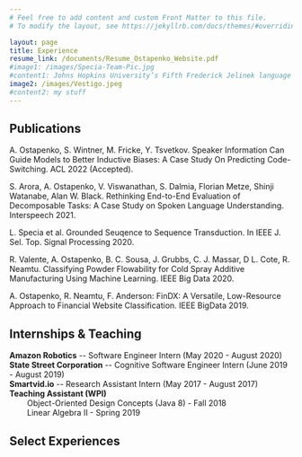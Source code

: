 ```yaml
---
# Feel free to add content and custom Front Matter to this file.
# To modify the layout, see https://jekyllrb.com/docs/themes/#overriding-theme-defaults

layout: page
title: Experience
resume_link: /documents/Resume_Ostapenko_Website.pdf
#image1: /images/Specia-Team-Pic.jpg
#content1: Johns Hopkins University’s Fifth Frederick Jelinek language technology workshop. I was in Dr. Lucia Specia’s multimodal machine translation team, where I helped develop deep, context-aware techniques which, given a captioned image, could use the image to resolve ambiguities when translating text. MMT was part of the Grounded Sequence to Sequence Transduction team, a larger effort to understand actions in instructional videos by aligning audio, visual data, and video transcriptions.
image2: /images/Vestigo.jpeg
#content2: my stuff
---
```

## **Publications** 
A. Ostapenko, S. Wintner, M. Fricke, Y. Tsvetkov. Speaker Information Can Guide Models to Better Inductive Biases: A Case Study On Predicting Code-Switching. ACL 2022 (Accepted).

S. Arora, A. Ostapenko, V. Viswanathan, S. Dalmia, Florian Metze, Shinji Watanabe, Alan W. Black. Rethinking End-to-End Evaluation of Decomposable Tasks: A Case Study on Spoken Language Understanding. Interspeech 2021. 

L. Specia et al. Grounded Seuqence to Sequence Transduction. In  IEEE J. Sel. Top. Signal Processing 2020. 

R. Valente, A. Ostapenko, B. C. Sousa, J. Grubbs, C. J. Massar, D L. Cote, R. Neamtu. Classifying Powder Flowability for Cold Spray Additive Manufacturing Using Machine Learning. IEEE Big Data 2020. 

A. Ostapenko, R. Neamtu, F. Anderson:
FinDX: A Versatile, Low-Resource Approach to Financial Website Classification. IEEE BigData 2019.

## **Internships & Teaching**
  **Amazon Robotics** -- Software Engineer Intern (May 2020 - August 2020)  
  **State Street Corporation** -- Cognitive Software Engineer Intern (June 2019 - August 2019)  
  **Smartvid.io** -- Research Assistant Intern (May 2017 - August 2017)    
  **Teaching Assistant (WPI)**    
  &nbsp;&nbsp;&nbsp;&nbsp;&nbsp;&nbsp;&nbsp;&nbsp;Object-Oriented Design Concepts (Java 8) - Fall 2018  
  &nbsp;&nbsp;&nbsp;&nbsp;&nbsp;&nbsp;&nbsp;&nbsp;Linear Algebra II - Spring 2019

## **Select Experiences**
<!-- **August 2018** - Baltimore, Maryland  
Final Presentation for Grounded Sequence-to-Sequence Transduction.  
*Multimodal Machine Translation* is around 1:45:00.  
[![Grounded Sequence To Sequence Transduction Final Presentation](http://img.youtube.com/vi/7B4iRMd88I0/0.jpg)](http://www.youtube.com/watch?v=7B4iRMd88I0&t=6330s)  


**December 2019**  - Los Angeles, California  
I presented at the [3rd International Workshop on Big Data in Financial News and Data](https://intelligentfinance.github.io/2019IEEE-BigData-Workshop/call.html), as part of the IEEE Big Data Conference. -->

